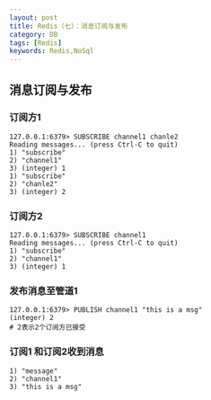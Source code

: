 ```yaml
---
layout: post
title: Redis（七）：消息订阅与发布
category: DB
tags: [Redis]
keywords: Redis,NoSql
---
```

## 消息订阅与发布

### 订阅方1
~~~ shell
127.0.0.1:6379> SUBSCRIBE channel1 chanle2 
Reading messages... (press Ctrl-C to quit)
1) "subscribe"
2) "channel1"
3) (integer) 1
1) "subscribe"
2) "chanle2"
3) (integer) 2
~~~
### 订阅方2
~~~ shell
127.0.0.1:6379> SUBSCRIBE channel1 
Reading messages... (press Ctrl-C to quit)
1) "subscribe"
2) "channel1"
3) (integer) 1
~~~
### 发布消息至管道1
~~~ shell
127.0.0.1:6379> PUBLISH channel1 "this is a msg"
(integer) 2
# 2表示2个订阅方已接受
~~~
### 订阅1 和订阅2收到消息
~~~ shell
1) "message"
2) "channel1"
3) "this is a msg"
~~~
